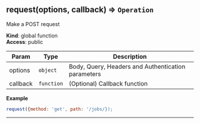 <a name="request"></a>

## request(options, callback) ⇒ <code>Operation</code>
Make a POST request

**Kind**: global function  
**Access**: public  

| Param | Type | Description |
| --- | --- | --- |
| options | <code>object</code> | Body, Query, Headers and Authentication parameters |
| callback | <code>function</code> | (Optional) Callback function |

**Example**  
```js
request({method: 'get', path: '/jobs/});
```

* * *

